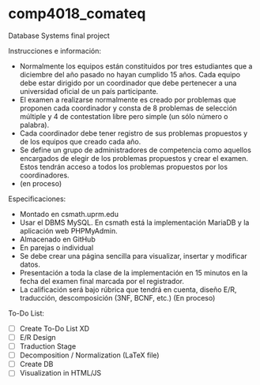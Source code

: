 # comp4018_comateq
Database Systems final project

Instrucciones e información:
- Normalmente los equipos están constituidos por tres estudiantes que a diciembre del año pasado no hayan cumplido 15 años. Cada equipo debe estar dirigido por un coordinador que debe pertenecer a una universidad oficial de un país participante. 
- El examen a realizarse normalmente es creado por problemas que proponen cada coordinador y consta de 8 problemas de selección múltiple y 4 de contestation libre pero simple (un sólo número o palabra).
- Cada coordinador debe tener registro de sus problemas propuestos y de los equipos que creado cada año.
- Se define un grupo de administradores de competencia como aquellos encargados de elegir de los problemas propuestos y crear el examen. Estos tendrán acceso a todos los problemas propuestos por los coordinadores.
- (en proceso)

Especificaciones:
- Montado en csmath.uprm.edu
- Usar el DBMS MySQL. En csmath está la implementación MariaDB y la aplicación web PHPMyAdmin. 
- Almacenado en GitHub
- En parejas o individual
- Se debe crear una página sencilla para visualizar, insertar y modificar datos. 
- Presentación a toda la clase de la implementación en 15 minutos en la fecha del examen final marcada por el registrador. 
- La calificación será bajo rúbrica que tendrá en cuenta, diseño E/R, traducción, descomposición (3NF, BCNF, etc.) (En proceso)

To-Do List:
- [ ] Create To-Do List XD
- [ ] E/R Design
- [ ] Traduction Stage
- [ ] Decomposition / Normalization (LaTeX file)
- [ ] Create DB
- [ ] Visualization in HTML/JS 

